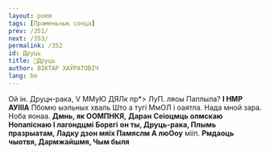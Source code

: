 ```yaml
---
layout: poem
tags: [Праменьчык сонца]
prev: /351/
next: /353/
permalink: /352
id: Друць
title: 🚧Друць
author: ВІКТАР ХАЎРАТОВІЧ
lang: be
---
```



Ой ін. Друцн-рака,
V ММуЮ ДЯЛк пр*> ЛуП. ляоы Паплыла?
**I НМР АУІІІА**
Пбомю ыэльных хваль Што а тугі МмОЛ і оаятла.
Нада мной зара.
Ноба яонаа.
**Дмнь, як ООМПНКЯ,**
**Даран**
**Сеіоцмць олмскаю Нопапіснаю I лагондцмі Борвгі**
**он ты, Друць-рака, Плымь празрыатам, Ладку дзон мяіх Памяслм А люОоу** мііп.
**Рмдаоць чыотвя, Дармжайшмя, Чым быля**
